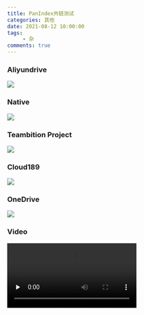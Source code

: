 ```yaml
---
title: PanIndex外链测试
categories: 其他
date: 2021-08-12 10:00:00
tags: 
     - 杂
comments: true
---
```


<!-- more -->

### Aliyundrive

![](https://t1.netrss.cf/d_4/Goose%20house%20-%20%E5%85%89%E3%82%8B%E3%81%AA%E3%82%89.jpg)

### Native

![](https://t1.netrss.cf/d_1/Reflection_of_the_Kanas_Lake_by_Wang_Jinyu.jpg)

### Teambition Project

![](https://t1.netrss.cf/d_2/Autumn_in_Kanas_by_Wang_Jinyu.jpg)

### Cloud189

![](https://t1.netrss.cf/d_3/Goose%C2%A0house%C2%A0-%C2%A0%E5%85%89%E3%82%8B%E3%81%AA%E3%82%89.jpg)

### OneDrive

![](https://t1.netrss.cf/d_4/e066ef1941c3835588f279d7120e427c117236777_752924808618652_5819014915437716928_n.jpg)

### Video

<video id="video" controls="" preload="none">
  <source id="mp4" src="https://t1.netrss.cf/d_4/%E5%9C%B0%E7%90%83Online.mp4" type="video/mp4">
 </video>
